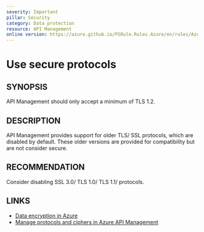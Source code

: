 ```yaml
---
severity: Important
pillar: Security
category: Data protection
resource: API Management
online version: https://azure.github.io/PSRule.Rules.Azure/en/rules/Azure.APIM.Protocols/
---
```


# Use secure protocols

## SYNOPSIS

API Management should only accept a minimum of TLS 1.2.

## DESCRIPTION

API Management provides support for older TLS/ SSL protocols, which are disabled by default.
These older versions are provided for compatibility but are not consider secure.

## RECOMMENDATION

Consider disabling SSL 3.0/ TLS 1.0/ TLS 1.1/ protocols.

## LINKS

- [Data encryption in Azure](https://learn.microsoft.com/azure/architecture/framework/security/design-storage-encryption#data-in-transit)
- [Manage protocols and ciphers in Azure API Management](https://docs.microsoft.com/azure/api-management/api-management-howto-manage-protocols-ciphers)
